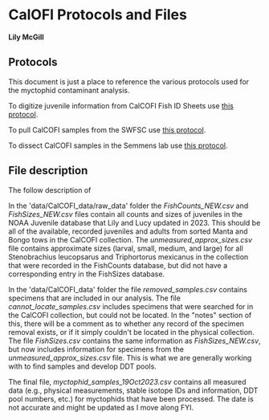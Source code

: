 # CalOFI Protocols and Files 
**Lily McGill**

## Protocols 

This document is just a place to reference the various protocols used for the myctophid contaminant analysis. 

To digitize juvenile information from CalCOFI Fish ID Sheets use [this protocol](https://docs.google.com/document/d/1Z1YX9ySY25lU8u7LERHS-nlZGlfdqglIuVJn-eH_y9k/edit). 

To pull CalCOFI samples from the SWFSC use [this protocol](https://docs.google.com/document/d/1eKLhETWGx57hrSWrehXF9zp28PQm1GR-SPMZXw3gkOs/edit). 

To dissect CalCOFI samples in the Semmens lab use [this protocol](https://docs.google.com/document/d/1877mXWwdw-3MGcmEje9qjNW2nZt7MM6QnigPaOG1GAw/edit). 

## File description  

The follow description of 

In the 'data/CalCOFI_data/raw_data' folder the *FishCounts_NEW.csv* and *FishSizes_NEW.csv* files contain all counts and sizes of juveniles in the NOAA Juvenile database that Lily and Lucy updated in 2023. This should be all of the available, recorded juveniles and adults from sorted Manta and Bongo tows in the CalCOFI collection. The *unmeasured_approx_sizes.csv* file contains approximate sizes (larval, small, medium, and large) for all Stenobrachius leucopsarus and Triphortorus mexicanus in the collection that were recorded in the FishCounts database, but did not have a corresponding entry in the FishSizes database. 

In the 'data/CalCOFI_data' folder the file *removed_samples.csv* contains specimens that are included in our analysis. The file *cannot_locate_samples.csv* includes specimens that were searched for in the CalCOFI collection, but could not be located. In the "notes" section of this, there will be a comment as to whether any record of the specimen removal exists, or if it simply couldn't be located in the physical collection. The file *FishSizes.csv* contains the same information as *FishSizes_NEW.csv*, but now includes information for specimens from the *unmeasured_approx_sizes.csv* file. This is what we are generally working with to find samples and develop DDT pools. 

The final file, *myctophid_samples_19Oct2023.csv* contains all measured data (e.g., physical measurements, stable isotope IDs and information, DDT pool numbers, etc.) for myctophids that have been processed. The date is not accurate and might be updated as I move along FYI. 